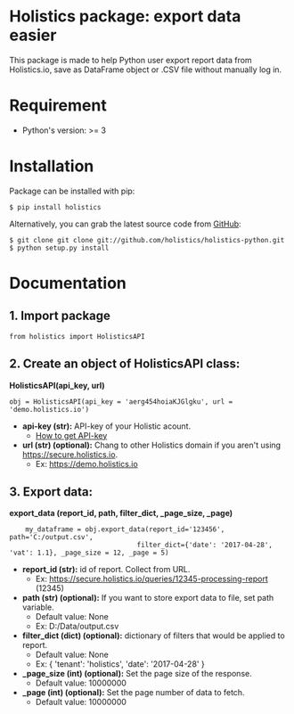 Holistics package: export data easier
=========================
This package is made to help Python user export report data from Holistics.io, save as DataFrame object or .CSV file without manually log in.

# Requirement
- Python's version: >= 3

# Installation
Package can be installed with pip:
```
$ pip install holistics
```
Alternatively, you can grab the latest source code from [GitHub](https://github.com/holistics/holistics-python):
```
$ git clone git clone git://github.com/holistics/holistics-python.git
$ python setup.py install
```

# Documentation
## **1. Import package**
```
from holistics import HolisticsAPI
```  

## **2. Create an object of HolisticsAPI class:**  
**HolisticsAPI(api_key, url)**
```
obj = HolisticsAPI(api_key = 'aerg454hoiaKJGlgku', url = 'demo.holistics.io')
```
- **api-key (str):** API-key of your Holistic acount. 
    - [How to get API-key](https://docs.holistics.io/api/)
- **url (str) (optional):** Chang to other Holistics domain if you aren't using https://secure.holistics.io.  
    - Ex: https://demo.holistics.io   

## **3. Export data:**
**export_data (report_id, path, filter_dict, _page_size, _page)**  
```
    my_dataframe = obj.export_data(report_id='123456', path='C:/output.csv', 
                                filter_dict={'date': '2017-04-28', 'vat': 1.1}, _page_size = 12, _page = 5)
```  
    
- **report_id (str):** id of report. Collect from URL.  
    - Ex: https://secure.holistics.io/queries/12345-processing-report (12345)
- **path (str) (optional):** If you want to store export data to file, set path variable.  
    - Default value: None
    - Ex: D:/Data/output.csv
- **filter_dict (dict) (optional):** dictionary of filters that would be applied to report.  
    - Default value: None
    - Ex: {
            'tenant': 'holistics',
            'date': '2017-04-28'
        }
- **_page_size (int) (optional):** Set the page size of the response.  
    - Default value: 10000000
- **_page (int) (optional):** Set the page number of data to fetch.  
    - Default value: 10000000
